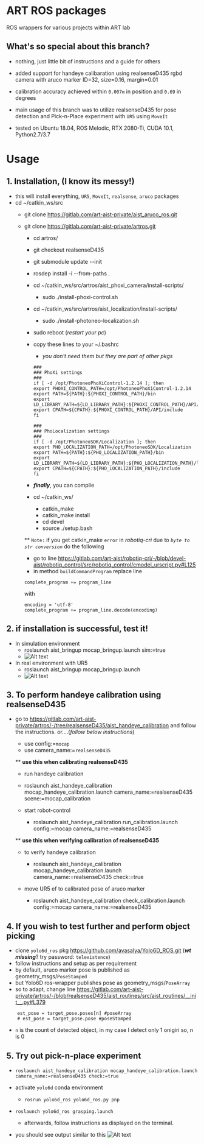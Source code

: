 # ART ROS packages
ROS wrappers for various projects within ART lab

## What's so special about this branch?
* nothing, just little bit of instructions and a guide for others<br />

* added support for handeye calibaration using realsenseD435 rgbd camera with aruco marker ID=32, size=0.16, margin=0.01

* calibration accuracy achieved within `0.007m` in position and `0.69` in degrees

* main usage of this branch was to utilize realsenseD435 for pose detection and Pick-n-Place experiment with `UR5` using `MoveIt`

* tested on Ubuntu 18.04, ROS Melodic, RTX 2080-Ti, CUDA 10.1, Python2.7/3.7


# Usage
## 1. Installation, (I know its messy!)
* this will install everything, `UR5`, `MoveIt`, `realsense`, `aruco` packages
* cd ~/catkin_ws/src
    * git clone https://gitlab.com/art-aist-private/aist_aruco_ros.git
    * git clone https://gitlab.com/art-aist-private/artros.git
        * cd artros/
        * git checkout realsenseD435
        * git submodule update --init
        * rosdep install -i --from-paths .
        * cd ~/catkin_ws/src/artros/aist_phoxi_camera/install-scripts/
            * sudo ./install-phoxi-control.sh
        * cd ~/catkin_ws/src/artros/aist_localization/install-scripts/
            * sudo ./install-photoneo-localization.sh
        * sudo reboot (*restart your pc*)

        * copy these lines to your ~/.bashrc
            * *you don't need them but they are part of other pkgs*
            ```
            ###
            ### PhoXi settings
            ###
            if [ -d /opt/PhotoneoPhoXiControl-1.2.14 ]; then
            export PHOXI_CONTROL_PATH=/opt/PhotoneoPhoXiControl-1.2.14
            export PATH=${PATH}:${PHOXI_CONTROL_PATH}/bin
            export LD_LIBRARY_PATH=${LD_LIBRARY_PATH}:${PHOXI_CONTROL_PATH}/API/lib
            export CPATH=${CPATH}:${PHOXI_CONTROL_PATH}/API/include
            fi

            ###
            ### PhoLocalization settings
            ###
            if [ -d /opt/PhotoneoSDK/Localization ]; then
            export PHO_LOCALIZATION_PATH=/opt/PhotoneoSDK/Localization
            export PATH=${PATH}:${PHO_LOCALIZATION_PATH}/bin
            export LD_LIBRARY_PATH=${LD_LIBRARY_PATH}:${PHO_LOCALIZATION_PATH}/lib
            export CPATH=${CPATH}:${PHO_LOCALIZATION_PATH}/include
            fi
            ```
        * ***finally***, you can complie
        * cd ~/catkin_ws/
            * catkin_make
            * catkin_make install
            * cd devel
            * source ./setup.bash

        ** `Note:` if you get catkin_make `error` in *robotiq-cri* due to *`byte to str conversion`* do the following
        * go to line https://gitlab.com/art-aist/robotiq-cri/-/blob/devel-aist/robotiq_control/src/robotiq_control/cmodel_urscript.py#L125
        * in method ``buildCommandProgram`` replace line
        ```
        complete_program += program_line
        ```
        with
        ```
        encoding = 'utf-8'
        complete_program += program_line.decode(encoding)
        ```

## 2. if installation is successful, test it!
 * In simulation environment
    * roslaunch aist_bringup mocap_bringup.launch sim:=true
    * ![Alt text](images/scsim.png?raw=true "sim environment")
 * In real environment with UR5
    * roslaunch aist_bringup mocap_bringup.launch
    * ![Alt text](images/real.png?raw=true "real robot environment")


## 3. To perform handeye calibration using realsenseD435
* go to https://gitlab.com/art-aist-private/artros/-/tree/realsenseD435/aist_handeye_calibration and follow the instructions. or....(*follow below instructions*)
    * use config:=`mocap`
    * use camera_name:=`realsenseD435`

    ** **use this when calibrating realsenseD435**
    * run handeye calibration
    * roslaunch aist_handeye_calibration mocap_handeye_calibration.launch camera_name:=realsenseD435 scene:=mocap_calibration

    * start robot-control
        * roslaunch aist_handeye_calibration run_calibration.launch config:=mocap camera_name:=realsenseD435

    ** **use this when verifying calibration of realsenseD435**
    * to verify handeye calibration
        * roslaunch aist_handeye_calibration mocap_handeye_calibration.launch camera_name:=realsenseD435 check:=true

    * move UR5 ef to calibrated pose of aruco marker
        * roslaunch aist_handeye_calibration check_calibration.launch config:=mocap camera_name:=realsenseD435

## 4. If you wish to test further and perform object picking
* clone `yolo6d_ros` pkg https://github.com/avasalya/Yolo6D_ROS.git (***wt missing***? try password: `telexistence`)
* follow instructions and setup as per requirement
* by default, aruco marker pose is published as geometry_msgs/`PoseStamped`
* but Yolo6D ros-wrapper publishes pose as geometry_msgs/`PoseArray`
* so to adapt, change line https://gitlab.com/art-aist-private/artros/-/blob/realsenseD435/aist_routines/src/aist_routines/__init__.py#L379
```
    est_pose = target_pose.poses[n] #poseArray
    # est_pose = target_pose.pose #poseStamped
```
* `n` is the count of detected object, in my case I detect only 1 onigiri so, n is 0


## 5. Try out pick-n-place experiment
* `roslaunch aist_handeye_calibration mocap_handeye_calibration.launch camera_name:=realsenseD435 check:=true`
* activate `yolo6d` conda environment
    * `rosrun yolo6d_ros yolo6d_ros.py pnp`
* `roslaunch yolo6d_ros grasping.launch`
    * afterwards, follow instructions as displayed on the terminal.

* you should see output similar to this ![Alt text](images/onigiripick.png?raw=true "yolo6d pose")
